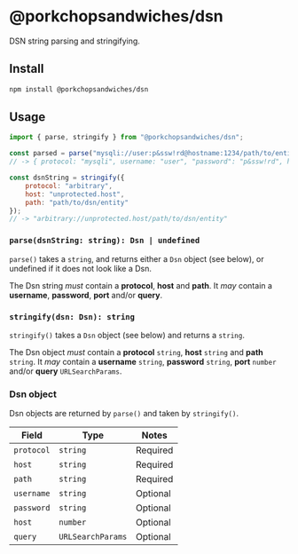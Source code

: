 # @porkchopsandwiches/dsn

DSN string parsing and stringifying.

## Install

```sh
npm install @porkchopsandwiches/dsn
```

## Usage

```js
import { parse, stringify } from "@porkchopsandwiches/dsn";

const parsed = parse("mysqli://user:p&ssw!rd@hostname:1234/path/to/entity?extra=1");
// -> { protocol: "mysqli", username: "user", "password": "p&ssw!rd", host: "hostname", port: 1234, path: "path/to/entity", query: URLSearchParams }

const dsnString = stringify({
    protocol: "arbitrary",
    host: "unprotected.host",
    path: "path/to/dsn/entity"
});
// -> "arbitrary://unprotected.host/path/to/dsn/entity"

```

### `parse(dsnString: string): Dsn | undefined`

`parse()` takes a `string`, and returns either a `Dsn` object (see below), or undefined if it does not look like a Dsn.

The Dsn string *must* contain a **protocol**, **host** and **path**. It *may* contain a **username**, **password**, **port** and/or **query**.

### `stringify(dsn: Dsn): string`

`stringify()` takes a `Dsn` object (see below) and returns a `string`.

The Dsn object *must* contain a **protocol** `string`, **host** `string` and **path** `string`. It *may* contain a **username** `string`, **password** `string`, **port** `number` and/or **query** `URLSearchParams`.

### Dsn object
Dsn objects are returned by `parse()` and taken by `stringify()`.

| Field      | Type              | Notes    |
| ---------- | ----------------- | -------- |
| `protocol` | `string`          | Required |
| `host`     | `string`          | Required |
| `path`     | `string`          | Required |
| `username` | `string`          | Optional |
| `password` | `string`          | Optional |
| `host`     | `number`          | Optional |
| `query`    | `URLSearchParams` | Optional |
